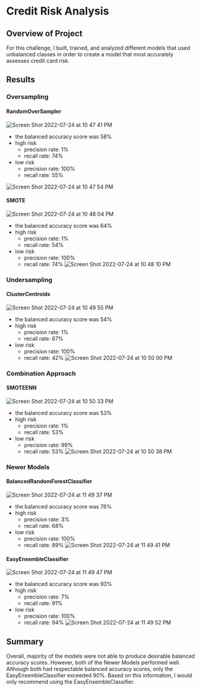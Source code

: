 # Credit Risk Analysis

## Overview of Project
For this challenge, I built, trained, and analyzed different models that used unbalanced classes in order to create a model that most accurately assesses credit card risk.

## Results

### Oversampling
#### RandomOverSampler
![Screen Shot 2022-07-24 at 10 47 41 PM](https://user-images.githubusercontent.com/101145419/180700728-6301286a-1525-47fa-8811-d186694cdb3d.png)
- the balanced accuracy score was 58%
- high risk
  - precision rate: 1%
  - recall rate: 74%
- low risk
  - precision rate: 100%
  - recall rate: 55%

![Screen Shot 2022-07-24 at 10 47 54 PM](https://user-images.githubusercontent.com/101145419/180700738-556c1873-235e-46e3-a7b8-7c767f5737c2.png)

#### SMOTE
![Screen Shot 2022-07-24 at 10 48 04 PM](https://user-images.githubusercontent.com/101145419/180700743-c74f9433-78b9-4c42-ac34-c464f1577ae0.png)
- the balanced accuracy score was 64%
- high risk
  - precision rate: 1%
  - recall rate: 54%
- low risk
  - precision rate: 100%
  - recall rate: 74%
![Screen Shot 2022-07-24 at 10 48 10 PM](https://user-images.githubusercontent.com/101145419/180700767-9cfb4623-6e60-4f89-81ad-974f5b3de6d4.png)


### Undersampling
#### ClusterCentroids
![Screen Shot 2022-07-24 at 10 49 55 PM](https://user-images.githubusercontent.com/101145419/180700832-c4e898b6-7739-4596-b51b-555225ccc0e5.png)
- the balanced accuracy score was 54%
- high risk
  - precision rate: 1%
  - recall rate: 67%
- low risk
  - precision rate: 100%
  - recall rate: 42%
![Screen Shot 2022-07-24 at 10 50 00 PM](https://user-images.githubusercontent.com/101145419/180700838-731bb52d-bef5-41ac-b1f0-e086a63ac17f.png)


### Combination Approach
#### SMOTEENN
![Screen Shot 2022-07-24 at 10 50 33 PM](https://user-images.githubusercontent.com/101145419/180700891-5c91e7ff-450b-4cef-b41c-f51c2e5076fe.png)
- the balanced accuracy score was 53%
- high risk
  - precision rate: 1%
  - recall rate: 53%
- low risk
  - precision rate: 99%
  - recall rate: 53%
![Screen Shot 2022-07-24 at 10 50 38 PM](https://user-images.githubusercontent.com/101145419/180700903-2b2a80f5-56e5-4680-8b5d-438427f0c5dd.png)

### Newer Models
#### BalancedRandomForestClassifier
![Screen Shot 2022-07-24 at 11 49 37 PM](https://user-images.githubusercontent.com/101145419/180707498-4c89a3f2-5537-4a3a-90c5-c3b26378fea0.png)
- the balanced accuracy score was 78%
- high risk
  - precision rate: 3%
  - recall rate: 68%
- low risk
  - precision rate: 100%
  - recall rate: 89%
![Screen Shot 2022-07-24 at 11 49 41 PM](https://user-images.githubusercontent.com/101145419/180707514-6e643b05-4a14-465d-ba4a-d63539948a1f.png)

#### EasyEnsembleClassifier
![Screen Shot 2022-07-24 at 11 49 47 PM](https://user-images.githubusercontent.com/101145419/180707526-87e6d8e2-f2a4-4ada-a1b1-cc570cb5aa20.png)
- the balanced accuracy score was 93%
- high risk
  - precision rate: 7%
  - recall rate: 91%
- low risk
  - precision rate: 100%
  - recall rate: 94%
![Screen Shot 2022-07-24 at 11 49 52 PM](https://user-images.githubusercontent.com/101145419/180707536-46d4b6bf-8782-4acb-b2c2-0d817c311d4d.png)

## Summary
Overall, majority of the models were not able to produce desirable balanced accuracy scores. However, both of the Newer Models performed well. Although both had respectable balanced accuracy scores, only the EasyEnsembleClassifier exceeded 90%. Based on this information, I would only recommend using the EasyEnsembleClassifier. 

